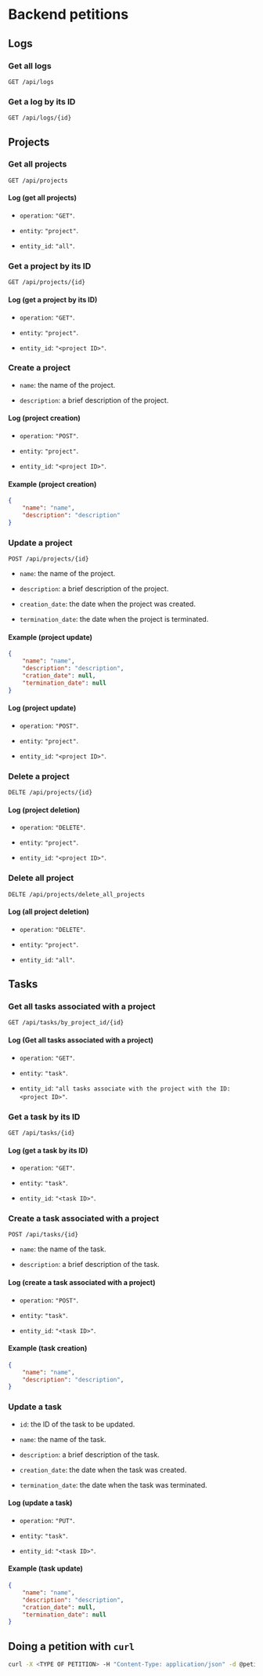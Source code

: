 # Backend petitions

## Logs

### Get all logs

```
GET /api/logs
```

### Get a log by its ID

```
GET /api/logs/{id}
```

## Projects

### Get all projects

```
GET /api/projects
```

#### Log (get all projects)

- `operation`: `"GET"`.

- `entity`: `"project"`.

- `entity_id`: `"all"`.

### Get a project by its ID

```
GET /api/projects/{id}
```

#### Log (get a project by its ID)

- `operation`: `"GET"`.

- `entity`: `"project"`.

- `entity_id`: `"<project ID>"`.

### Create a project

- `name`: the name of the project.

- `description`: a brief description of the project.

#### Log (project creation)

- `operation`: `"POST"`.

- `entity`: `"project"`.

- `entity_id`: `"<project ID>"`.

#### Example (project creation)

```JSON
{
    "name": "name",
    "description": "description"
}
```

### Update a project

```
POST /api/projects/{id}
```

- `name`: the name of the project.

- `description`: a brief description of the project.

- `creation_date`: the date when the project was created.

- `termination_date`: the date when the project is terminated.

#### Example (project update)

```JSON
{
    "name": "name",
    "description": "description",
    "cration_date": null,
    "termination_date": null
}
```

#### Log (project update)

- `operation`: `"POST"`.

- `entity`: `"project"`.

- `entity_id`: `"<project ID>"`.

### Delete a project

```
DELTE /api/projects/{id}
```

#### Log (project deletion)

- `operation`: `"DELETE"`.

- `entity`: `"project"`.

- `entity_id`: `"<project ID>"`.

### Delete all project

```
DELTE /api/projects/delete_all_projects
```

#### Log (all project deletion)

- `operation`: `"DELETE"`.

- `entity`: `"project"`.

- `entity_id`: `"all"`.

## Tasks

### Get all tasks associated with a project

```
GET /api/tasks/by_project_id/{id}
```

#### Log (Get all tasks associated with a project)

- `operation`: `"GET"`.

- `entity`: `"task"`.

- `entity_id`: `"all tasks associate with the project with the ID: <project ID>"`.

### Get a task by its ID

```
GET /api/tasks/{id}
```

#### Log (get a task by its ID)

- `operation`: `"GET"`.

- `entity`: `"task"`.

- `entity_id`: `"<task ID>"`.

### Create a task associated with a project

```
POST /api/tasks/{id}
```

- `name`: the name of the task.

- `description`: a brief description of the task.

#### Log (create a task associated with a project)

- `operation`: `"POST"`.

- `entity`: `"task"`.

- `entity_id`: `"<task ID>"`.

#### Example (task creation)

```JSON
{
    "name": "name",
    "description": "description",
}
```

### Update a task

- `id`: the ID of the task to be updated.

- `name`: the name of the task.

- `description`: a brief description of the task.

- `creation_date`: the date when the task was created.

- `termination_date`: the date when the task was terminated.

#### Log (update a task)

- `operation`: `"PUT"`.

- `entity`: `"task"`.

- `entity_id`: `"<task ID>"`.

#### Example (task update)

```JSON
{
    "name": "name",
    "description": "description",
    "cration_date": null,
    "termination_date": null
}
```

## Doing a petition with `curl`

```BASH
curl -X <TYPE OF PETITION> -H "Content-Type: application/json" -d @petition.json <URL>
```

